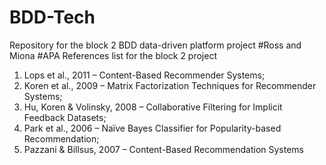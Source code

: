 # BDD-Tech
Repository for the block 2 BDD data-driven platform project
#Ross and Miona
#APA References list for the block 2 project
1. Lops et al., 2011 – Content-Based Recommender Systems;
2. Koren et al., 2009 – Matrix Factorization Techniques for Recommender Systems;
3. Hu, Koren & Volinsky, 2008 – Collaborative Filtering for Implicit Feedback Datasets;
4. Park et al., 2006 – Naïve Bayes Classifier for Popularity-based Recommendation;
5. Pazzani & Billsus, 2007 – Content-Based Recommendation Systems
